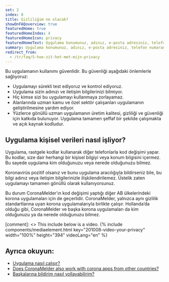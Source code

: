```yaml
---
set: 2
index: 8
title: Gizliliğim ne olacak?
showOnFAQoverview: true
featuredHome: true
featuredHomeIndex: 4
featuredHomeIcon: privacy
featuredHomeText: Uygulama konumunuz, adınız, e-posta adresiniz, telefon numaranız veya diğer iletişim bilgileriniz olmadan çalışır.
summary: Uygulama konumunuz, adınız, e-posta adresiniz, telefon numaranız veya diğer iletişim bilgileriniz olmadan çalışır.
redirect_from: 
  - /tr/faq/5-hoe-zit-het-met-mijn-privacy
---
```

Bu uygulamanın kullanımı güvenlidir. Bu güvenliği aşağıdaki önlemlerle sağlıyoruz:

- Uygulamayı sürekli test ediyoruz ve kontrol ediyoruz.
- Uygulama sizin adınızı ve iletişim bilgilerinizi bilmiyor.
- Hiç kimse sizi bu uygulamayı kullanmaya zorlayamaz.
- Alanlarında uzman kamu ve özel sektör çalışanları uygulamanın geliştirilmesine yardım ediyor.
- Yüzlerce gönüllü uzman uygulamanın üretim kalitesi, gizliliği ve güvenliği için katkıda bulunuyor. Uygulama tamamen şeffaf bir şekilde çalışmakta ve açık kaynak kodludur.  

## Uygulama kişisel verileri nasıl işliyor?

Uygulama, rastgele kodlar kullanarak diğer telefonlarla kod değişimi yapar. Bu kodlar, size dair herhangi bir kişisel bilgiyi veya konum bilgisini içermez. Bu sayede uygulama kim olduğunuzu veya nerede olduğunuzu bilmez.

Koronavirüs pozitif olsanız ve bunu uygulama aracılığıyla bildirseniz bile, bu bilgi adınız veya iletişim bilgilerinizle ilişkilendirilemez. Üstelik zaten uygulamayı tamamen gönüllü olarak kullanıyorsunuz.

Bu durum CoronaMelder’ın kod değişimi yaptığı diğer AB ülkelerindeki korona uygulamaları için de geçerlidir. CoronaMelder, yalnızca aynı gizlilik standartlarına uyan korona uygulamalarıyla birlikte çalışır. Hollanda’da olduğu gibi, CoronaMelder ve başka korona uygulamaları da kim olduğunuzu ya da nerede olduğunuzu bilmez.

[comment]: <> This include below is a video.
{% include components/mediaelement.html key="201008-video-your-privacy" width="100%" height="394"  videoLang="en" %}

## Ayrıca okuyun:
 
- [Uygulama nasıl çalışır?](/{{page.lang}}/faq/1-2-hoe-werkt-de-app)
- [Does CoronaMelder also work with corona apps from other countries?](/{{page.lang}}/faq/13-gebruik-app-uit-ander-land)
- [Başkalarına bildirim nasıl yollayabilirim?](/{{page.lang}}/faq/1-4-hoe-stuur-ik-een-melding)
